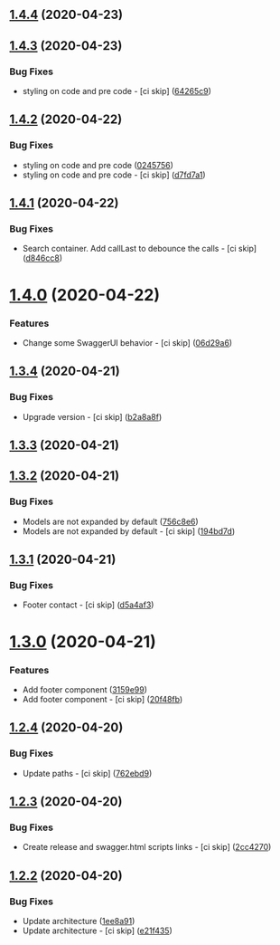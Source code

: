 ## [1.4.4](https://github.com/ClubMediterranee/swagger/compare/v1.4.3...v1.4.4) (2020-04-23)



## [1.4.3](https://github.com/ClubMediterranee/swagger/compare/v1.4.2...v1.4.3) (2020-04-23)


### Bug Fixes

* styling on code and pre code - [ci skip] ([64265c9](https://github.com/ClubMediterranee/swagger/commit/64265c9f443015ebed92b5266f5598b23f03ade1))



## [1.4.2](https://github.com/ClubMediterranee/swagger/compare/v1.4.1...v1.4.2) (2020-04-22)


### Bug Fixes

* styling on code and pre code ([0245756](https://github.com/ClubMediterranee/swagger/commit/0245756b900d2c3016839664a93ce6784cd08d64))
* styling on code and pre code - [ci skip] ([d7fd7a1](https://github.com/ClubMediterranee/swagger/commit/d7fd7a1e7518380f22002fea48037493f28416e4))



## [1.4.1](https://github.com/ClubMediterranee/swagger/compare/v1.4.0...v1.4.1) (2020-04-22)


### Bug Fixes

* Search container. Add callLast to debounce the calls - [ci skip] ([d846cc8](https://github.com/ClubMediterranee/swagger/commit/d846cc8d618ac38da1f21328dfbb144356180c68))



# [1.4.0](https://github.com/ClubMediterranee/swagger/compare/v1.3.4...v1.4.0) (2020-04-22)


### Features

* Change some SwaggerUI behavior - [ci skip] ([06d29a6](https://github.com/ClubMediterranee/swagger/commit/06d29a6afc80bf1f0c5f308cba1c847ebbc0c818))



## [1.3.4](https://github.com/ClubMediterranee/swagger/compare/v1.3.3...v1.3.4) (2020-04-21)


### Bug Fixes

* Upgrade version - [ci skip] ([b2a8a8f](https://github.com/ClubMediterranee/swagger/commit/b2a8a8f87ce6c8e3078c72c0e806c60be59be3f4))



## [1.3.3](https://github.com/ClubMediterranee/swagger/compare/v1.3.2...v1.3.3) (2020-04-21)



## [1.3.2](https://github.com/ClubMediterranee/swagger/compare/v1.3.1...v1.3.2) (2020-04-21)


### Bug Fixes

* Models are not expanded by default ([756c8e6](https://github.com/ClubMediterranee/swagger/commit/756c8e617a5422c0f24cb8447d92537834e15546))
* Models are not expanded by default - [ci skip] ([194bd7d](https://github.com/ClubMediterranee/swagger/commit/194bd7d0d78b333975ac93f4d1c46a387acd85be))



## [1.3.1](https://github.com/ClubMediterranee/swagger/compare/v1.3.0...v1.3.1) (2020-04-21)


### Bug Fixes

* Footer contact - [ci skip] ([d5a4af3](https://github.com/ClubMediterranee/swagger/commit/d5a4af3adf521b8cca5b7286cebc96039c1d6500))



# [1.3.0](https://github.com/ClubMediterranee/swagger/compare/v1.2.4...v1.3.0) (2020-04-21)


### Features

* Add footer component ([3159e99](https://github.com/ClubMediterranee/swagger/commit/3159e99eee5b0a111438950ec95f484af67e9007))
* Add footer component - [ci skip] ([20f48fb](https://github.com/ClubMediterranee/swagger/commit/20f48fb73324e1f74c8083b93888b68c18d71bf9))



## [1.2.4](https://github.com/ClubMediterranee/swagger/compare/v1.2.3...v1.2.4) (2020-04-20)


### Bug Fixes

* Update paths - [ci skip] ([762ebd9](https://github.com/ClubMediterranee/swagger/commit/762ebd9a7736464136a8a741dfe138dc0d44ccf0))



## [1.2.3](https://github.com/ClubMediterranee/swagger/compare/v1.2.2...v1.2.3) (2020-04-20)


### Bug Fixes

* Create release and swagger.html scripts links - [ci skip] ([2cc4270](https://github.com/ClubMediterranee/swagger/commit/2cc4270990b34546eaa74bcc6c564343464cf701))



## [1.2.2](https://github.com/ClubMediterranee/swagger/compare/v1.2.1...v1.2.2) (2020-04-20)


### Bug Fixes

* Update architecture ([1ee8a91](https://github.com/ClubMediterranee/swagger/commit/1ee8a91d9370e7a3488949d032956c9a32c418da))
* Update architecture - [ci skip] ([e21f435](https://github.com/ClubMediterranee/swagger/commit/e21f4350e37f35612fe01d0652a766cf53f66347))



